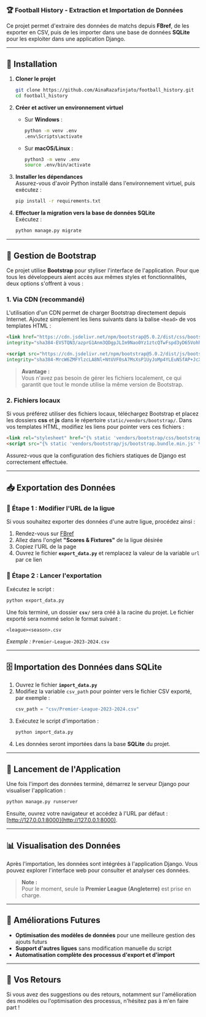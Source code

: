 ### 🏆 **Football History - Extraction et Importation de Données**

Ce projet permet d'extraire des données de matchs depuis **FBref**, de les exporter en CSV, puis de les importer dans une base de données **SQLite** pour les exploiter dans une application Django.

---

## 🚀 Installation

1. **Cloner le projet**  
   ```bash
   git clone https://github.com/AinaRazafinjato/football_history.git
   cd football_history
   ``` 

2. **Créer et activer un environnement virtuel**  
   - Sur **Windows** :  
     ```bash
     python -m venv .env
     .env\Scripts\activate
     ```  
   - Sur **macOS/Linux** :  
     ```bash
     python3 -m venv .env
     source .env/bin/activate
     ```

3. **Installer les dépendances**  
   Assurez-vous d'avoir Python installé dans l'environnement virtuel, puis exécutez :  
   ```bash
   pip install -r requirements.txt
   ```

4. **Effectuer la migration vers la base de données SQLite**  
   Exécutez :  
   ```bash
   python manage.py migrate
   ```

---

## 📌 Gestion de Bootstrap

Ce projet utilise **Bootstrap** pour styliser l'interface de l'application. Pour que tous les développeurs aient accès aux mêmes styles et fonctionnalités, deux options s'offrent à vous :

### **1. Via CDN (recommandé)**

L'utilisation d'un CDN permet de charger Bootstrap directement depuis Internet. Ajoutez simplement les liens suivants dans la balise `<head>` de vos templates HTML :

```html
<link href="https://cdn.jsdelivr.net/npm/bootstrap@5.0.2/dist/css/bootstrap.min.css" rel="stylesheet" 
integrity="sha384-EVSTQN3/azprG1Anm3QDgpJLIm9Nao0Yz1ztcQTwFspd3yD65VohhpuuCOmLASjC" crossorigin="anonymous">

<script src="https://cdn.jsdelivr.net/npm/bootstrap@5.0.2/dist/js/bootstrap.bundle.min.js" 
integrity="sha384-MrcW6ZMFYlzcLA8Nl+NtUVF0sA7MsXsP1UyJoMp4YLEuNSfAP+JcXn/tWtIaxVXM" crossorigin="anonymous"></script>
```

> **Avantage :**  
> Vous n'avez pas besoin de gérer les fichiers localement, ce qui garantit que tout le monde utilise la même version de Bootstrap.

### **2. Fichiers locaux**

Si vous préférez utiliser des fichiers locaux, téléchargez Bootstrap et placez les dossiers **css** et **js** dans le répertoire `static/vendors/bootstrap/`. Dans vos templates HTML, modifiez les liens pour pointer vers ces fichiers :

```html
<link rel="stylesheet" href="{% static 'vendors/bootstrap/css/bootstrap.min.css' %}">
<script src="{% static 'vendors/bootstrap/js/bootstrap.bundle.min.js' %}"></script>
```

Assurez-vous que la configuration des fichiers statiques de Django est correctement effectuée.

---

## 📥 Exportation des Données

### 🔹 Étape 1 : Modifier l'URL de la ligue  
Si vous souhaitez exporter des données d'une autre ligue, procédez ainsi :  
1. Rendez-vous sur [FBref](https://fbref.com/en/)  
2. Allez dans l'onglet **"Scores & Fixtures"** de la ligue désirée  
3. Copiez l'URL de la page  
4. Ouvrez le fichier **`export_data.py`** et remplacez la valeur de la variable `url` par ce lien  

### 🔹 Étape 2 : Lancer l'exportation  
Exécutez le script :  
```bash
python export_data.py
```

Une fois terminé, un dossier **`csv/`** sera créé à la racine du projet. Le fichier exporté sera nommé selon le format suivant :  
```
<league><season>.csv
```
*Exemple :* `Premier-League-2023-2024.csv`

---

## 🗄 Importation des Données dans SQLite

1. Ouvrez le fichier **`import_data.py`**  
2. Modifiez la variable `csv_path` pour pointer vers le fichier CSV exporté, par exemple :  
   ```python
   csv_path = "csv/Premier-League-2023-2024.csv"
   ```
3. Exécutez le script d'importation :  
   ```bash
   python import_data.py
   ```
4. Les données seront importées dans la base **SQLite** du projet.

---

## 🚀 Lancement de l'Application

Une fois l'import des données terminé, démarrez le serveur Django pour visualiser l'application :  
```bash
python manage.py runserver
```
Ensuite, ouvrez votre navigateur et accédez à l'URL par défaut : [http://127.0.0.1:8000](http://127.0.0.1:8000).

---

## 📊 Visualisation des Données

Après l'importation, les données sont intégrées à l'application Django. Vous pouvez explorer l'interface web pour consulter et analyser ces données.

> **Note :**  
> Pour le moment, seule la **Premier League (Angleterre)** est prise en charge.

---

## 🔧 Améliorations Futures

- **Optimisation des modèles de données** pour une meilleure gestion des ajouts futurs  
- **Support d'autres ligues** sans modification manuelle du script  
- **Automatisation complète des processus d'export et d'import**

---

## 📩 Vos Retours

Si vous avez des suggestions ou des retours, notamment sur l'amélioration des modèles ou l'optimisation des processus, n'hésitez pas à m'en faire part !
